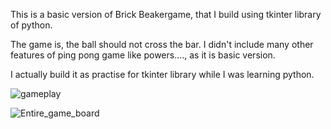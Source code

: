 This is a basic version of Brick Beakergame, that I build using tkinter library of python.

The game is, the ball should not cross the bar. I didn't include many other features of ping pong game like powers...., as it is basic version.

I actually build it as practise for tkinter library while I was learning python.


![gameplay](https://github.com/Karthik110505/Bounce_Ball/assets/140957865/e302f0d8-eb6a-4499-94af-1d814a73a861)

![Entire_game_board](https://github.com/Karthik110505/Bounce_Ball/assets/140957865/47919bcb-b9d5-4e9a-8f53-db06261e6f48)
